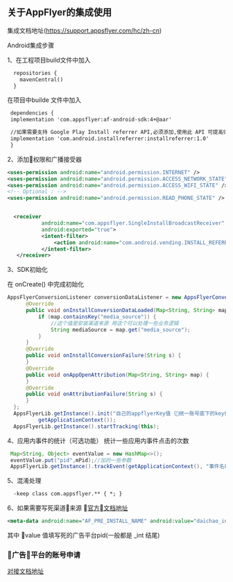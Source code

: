 ## 关于AppFlyer的集成使用
集成文档地址(https://support.appsflyer.com/hc/zh-cn)

Android集成步骤

1、在工程项目build文件中加入
  ``` xml
    repositories {
      mavenCentral()
    }
  ```
  在项目中builde 文件中加入
  ``` xml
   dependencies {
   implementation 'com.appsflyer:af-android-sdk:4+@aar'

   //如果需要支持 Google Play Install referrer API,必须添加,使用此 API 可提高归因的准确性，能有效预防安装作弊等现象。
   implementation 'com.android.installreferrer:installreferrer:1.0'
   }

  ```
2、添加权限和广播接受器

``` xml
<uses-permission android:name="android.permission.INTERNET" />
<uses-permission android:name="android.permission.ACCESS_NETWORK_STATE" />
<uses-permission android:name="android.permission.ACCESS_WIFI_STATE" />
<!-- Optional : -->
<uses-permission android:name="android.permission.READ_PHONE_STATE" />


  <receiver
           android:name="com.appsflyer.SingleInstallBroadcastReceiver"
           android:exported="true">
           <intent-filter>
               <action android:name="com.android.vending.INSTALL_REFERRER"/>
           </intent-filter>
   </receiver>
```
3、SDK初始化

   在 onCreate() 中完成初始化
   ``` Java
   AppsFlyerConversionListener conversionDataListener = new AppsFlyerConversionListener() {
         @Override
         public void onInstallConversionDataLoaded(Map<String, String> map) {
             if (map.containsKey("media_source")) {
                 //这个值是安装渠道来源 用这个可以处理一些业务逻辑
                 String mediaSource = map.get("media_source");
             }
         }
         @Override
         public void onInstallConversionFailure(String s) {
         }
         @Override
         public void onAppOpenAttribution(Map<String, String> map) {
         }
         @Override
         public void onAttributionFailure(String s) {
         }
     };
     AppsFlyerLib.getInstance().init("自己的appflyerKey值（统一账号底下的key值是相同的）", conversionDataListener,
             getApplicationContext());
     AppsFlyerLib.getInstance().startTracking(this);

   ```
4、应用内事件的统计（可选功能）
  统计一些应用内事件点击的次数
  ``` Java
   Map<String, Object> eventValue = new HashMap<>();
   eventValue.put("pid",mPid);//加的一些参数
   AppsFlyerLib.getInstance().trackEvent(getApplicationContext(), "事件名称", eventValue);
  ```

5、混淆处理
   ``` xml
     -keep class com.appsflyer.** { *; }
   ```

6、如果需要写死渠道来源  [官方文档地址](https://support.appsflyer.com/hc/en-us/articles/207032166-Configuring-and-Testing-Pre-Installs-Campaigns-for-Android#Setup)
   ```xml
   <meta-data android:name="AF_PRE_INSTALL_NAME" android:value="daichao_int"/>
   ```
   其中 value 值填写死的广告平台pid(一般都是 _int 结尾)

### 广告平台的账号申请


 [对接文档地址](https://www.evernote.com/shard/s374/client/snv?noteGuid=3c272532-5916-46b7-8a1a-ca29af83b8f9&noteKey=4e6efceebd6c751b&sn=https%3A%2F%2Fwww.evernote.com%2Fshard%2Fs374%2Fsh%2F3c272532-5916-46b7-8a1a-ca29af83b8f9%2F4e6efceebd6c751b&title=AppsFlyer%25E5%25B9%25BF%25E5%2591%258A%25E5%25B9%25B3%25E5%258F%25B0%25E8%25B4%25A6%25E5%258F%25B7%25E6%25B3%25A8%25E5%2586%258C%25E5%258F%258A%25E5%259F%25BA%25E6%259C%25AC%25E4%25BD%25BF%25E7%2594%25A8%25E6%258C%2587%25E5%258D%2597)
